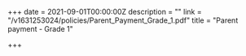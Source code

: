 +++
date = 2021-09-01T00:00:00Z
description = ""
link = "/v1631253024/policies/Parent_Payment_Grade_1.pdf"
title = "Parent payment - Grade 1"

+++
